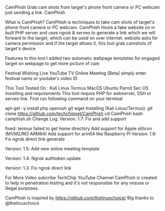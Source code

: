 CamPhish
Grab cam shots from target's phone front camera or PC webcam just sending a link. CamPhish

What is CamPhish?
CamPhish is techniques to take cam shots of target's phone front camera or PC webcam. CamPhish Hosts a fake website on in built PHP server and uses ngrok & serveo to generate a link which we will forward to the target, which can be used on over internet. website asks for camera permission and if the target allows it, this tool grab camshots of target's device

Features
In this tool I added two automatic webpage templates for engaged target on webpage to get more picture of cam

Festival Wishing
Live YouTube TV
Online Meeting [Beta]
simply enter festival name or youtube's video ID

This Tool Tested On :
Kali Linux
Termux
MacOS
Ubuntu
Parrot Sec OS
Installing and requirements
This tool require PHP for webserver, SSH or serveo link. First run following command on your terminal

apt-get -y install php openssh git wget
Installing (Kali Linux/Termux):
git clone https://github.com/techchipnet/CamPhish
cd CamPhish
bash camphish.sh
Change Log:
Version: 1.7: Fix and add support

fixed: termux failed to get home directory
Add support for Apple sillicon (M1/M2/M3 ARM64)
Add support for arm64 like Raspberry Pi
Version: 1.6: Fix ngrok direct link generate

Version: 1.5: Add new online meeting template

Version: 1.4: Ngrok authtoken update

Version: 1.3: Fix ngrok direct link

For More Video subcribe TechChip YouTube Channel
CamPhish is created to help in penetration testing and it's not responsible for any misuse or illegal purposes.

CamPhish is inspired by https://github.com/thelinuxchoice/ Big thanks to @thelinuxchoice

